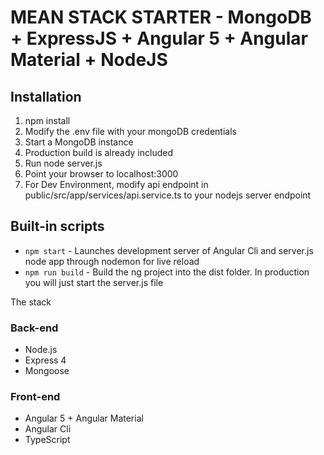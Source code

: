 # MEAN STACK STARTER - MongoDB + ExpressJS + Angular 5 + Angular Material + NodeJS


## Installation
1. npm install
2. Modify the .env file with your mongoDB credentials
3. Start a MongoDB instance
4. Production build is already included
5. Run node server.js
6. Point your browser to localhost:3000
7. For Dev Environment, modify api endpoint in public/src/app/services/api.service.ts to your nodejs server endpoint


## Built-in scripts
+ `npm start` - Launches development server of Angular Cli and server.js node app through nodemon for live reload
+ `npm run build` - Build the ng project into the dist folder. In production you will just start the server.js file

The stack
### Back-end
+ Node.js
+ Express 4
+ Mongoose

### Front-end
+ Angular 5 + Angular Material
+ Angular Cli
+ TypeScript
